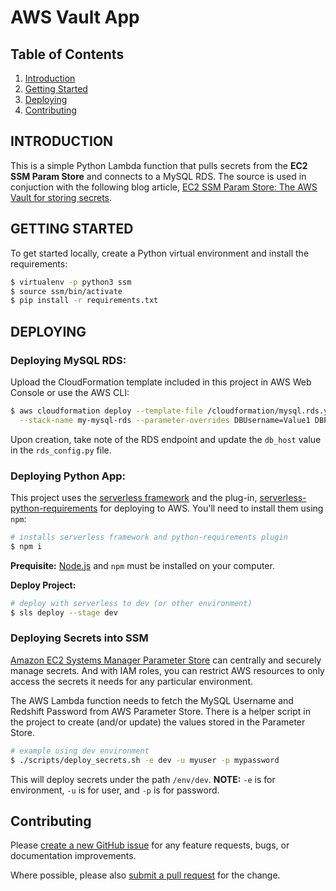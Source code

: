 # AWS Vault App

## Table of Contents
1. [Introduction](#intro)
2. [Getting Started](#getting-started)
3. [Deploying](#deploying)
4. [Contributing](#deploying)

<a name="intro"></a>
## INTRODUCTION

This is a simple Python Lambda function that pulls secrets from the **EC2 SSM Param Store** and connects to a MySQL RDS. The source is used in conjuction with the following blog article, <a href="https://blog.justinplute.com/ec2-ssm-param-store-the-aws-vault-for-storing-secrets/" target="_blank">EC2 SSM Param Store: The AWS Vault for storing secrets</a>.

<a name="getting-started"></a>
## GETTING STARTED

To get started locally, create a Python virtual environment and install the requirements:

```bash
$ virtualenv -p python3 ssm
$ source ssm/bin/activate
$ pip install -r requirements.txt
```

<a name="deploying"></a>
## DEPLOYING

### Deploying MySQL RDS:

Upload the CloudFormation template included in this project in AWS Web Console or use the AWS CLI:

```bash
$ aws cloudformation deploy --template-file /cloudformation/mysql.rds.yaml \
  --stack-name my-mysql-rds --parameter-overrides DBUsername=Value1 DBPassword=Value2
```

Upon creation, take note of the RDS endpoint and update the `db_host` value in the `rds_config.py` file.

### Deploying Python App:

This project uses the [serverless framework](https://serverless.com/) and the plug-in, [serverless-python-requirements](https://www.npmjs.com/package/serverless-python-requirements) for deploying to AWS. You'll need to install them using `npm`:

```bash
# installs serverless framework and python-requirements plugin
$ npm i
```

**Prequisite:** <a href="https://nodejs.org/en/" target="_blank">Node.js</a> and `npm` must be installed on your computer.

**Deploy Project:**

```bash
# deploy with serverless to dev (or other environment)
$ sls deploy --stage dev
```

### Deploying Secrets into SSM

[Amazon EC2 Systems Manager Parameter Store](https://aws.amazon.com/ec2/systems-manager/parameter-store/) can centrally and securely manage secrets. And with IAM roles, you can restrict AWS resources to only access the secrets it needs for any particular environment.

The AWS Lambda function needs to fetch the MySQL Username and Redshift Password from AWS Parameter Store. There is a helper script in the project to create (and/or update) the values stored in the Parameter Store.

```bash
# example using dev environment
$ ./scripts/deploy_secrets.sh -e dev -u myuser -p mypassword
```

This will deploy secrets under the path `/env/dev`. **NOTE:** `-e` is for environment, `-u` is for user, and `-p` is for password.

<a name="contributing"></a>
## Contributing

Please [create a new GitHub issue](https://github.com/rplute/aws-vault-app/issues/new) for any feature requests, bugs, or documentation improvements.

Where possible, please also [submit a pull request](https://help.github.com/articles/creating-a-pull-request-from-a-fork/) for the change.
